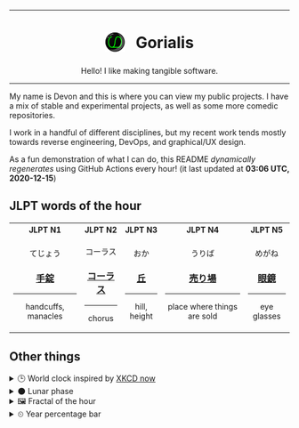 ***

<h1 align="center">
<sub>
    <img src="readme/resources/avatar.png" height="36">
</sub>
&nbsp;
Gorialis
</h1>
<p align="center">
Hello! I like making tangible software.
</p>

***

My name is Devon and this is where you can view my public projects. I have a mix of stable and experimental projects, as well as some more comedic repositories.

I work in a handful of different disciplines, but my recent work tends mostly towards reverse engineering, DevOps, and graphical/UX design.

As a fun demonstration of what I can do, this README *dynamically regenerates* using GitHub Actions every hour! (it last updated at **03:06 UTC, 2020-12-15**)

<h2>JLPT words of the hour</h2>
<table>
    <tr>
        <th>JLPT N1</th>
        <th>JLPT N2</th>
        <th>JLPT N3</th>
        <th>JLPT N4</th>
        <th>JLPT N5</th>
    </tr>
    <tr>
        <td>
            <p align="center">てじょう</p>
            <h3 align="center"><b><a href="https://jisho.org/search/%E6%89%8B%E9%8C%A0">手錠</a></b></h3>
            <hr>
            <p align="center">handcuffs,<wbr> manacles</p>
        </td>
        <td>
            <p align="center">コーラス</p>
            <h3 align="center"><b><a href="https://jisho.org/search/%E3%82%B3%E3%83%BC%E3%83%A9%E3%82%B9">コーラス</a></b></h3>
            <hr>
            <p align="center">chorus</p>
        </td>
        <td>
            <p align="center">おか</p>
            <h3 align="center"><b><a href="https://jisho.org/search/%E4%B8%98">丘</a></b></h3>
            <hr>
            <p align="center">hill,<wbr> height</p>
        </td>
        <td>
            <p align="center">うりば</p>
            <h3 align="center"><b><a href="https://jisho.org/search/%E5%A3%B2%E3%82%8A%E5%A0%B4">売り場</a></b></h3>
            <hr>
            <p align="center">place where things are sold</p>
        </td>
        <td>
            <p align="center">めがね</p>
            <h3 align="center"><b><a href="https://jisho.org/search/%E7%9C%BC%E9%8F%A1">眼鏡</a></b></h3>
            <hr>
            <p align="center">eye glasses</p>
        </td>
    </tr>
</table>

<h2>Other things</h2>
<details>
<summary>🕒  World clock inspired by <a href="https://xkcd.com/now">XKCD now</a></summary>

> <img src="generated/now.png" width="512">

</details>
<details>
<summary>🌑 Lunar phase</summary>

The moon is approximately 3.57% through its phase (New Moon).

</details>
<details>
<summary>&#x1f5bc; Fractal of the hour</summary>

> <img src="generated/fractal.png" width="512">

</details>
<details>
<summary>&#x23f2; Year percentage bar</summary>
<pre><code>2020 [███████████████████▁] 95.39%</code></pre>
</details>
